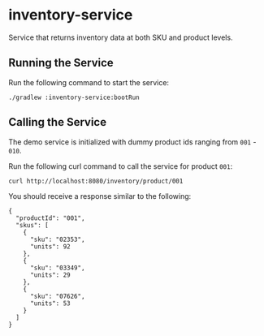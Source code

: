 # inventory-service
Service that returns inventory data at both SKU and product levels.

## Running the Service
Run the following command to start the service:

    ./gradlew :inventory-service:bootRun
    
## Calling the Service
The demo service is initialized with dummy product ids ranging from `001` - `010`.

Run the following curl command to call the service for product `001`:

    curl http://localhost:8080/inventory/product/001
    
You should receive a response similar to the following:

    {
      "productId": "001",
      "skus": [
        {
          "sku": "02353",
          "units": 92
        },
        {
          "sku": "03349",
          "units": 29
        },
        {
          "sku": "07626",
          "units": 53
        }
      ]
    }